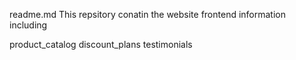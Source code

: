 readme.md
This repsitory conatin the website frontend information including

product_catalog
discount_plans
testimonials

